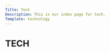 ```yaml
---
Title: Tech
Description: This is our index page for tech.
Template: technology
---
```


<h1>TECH</h1>




